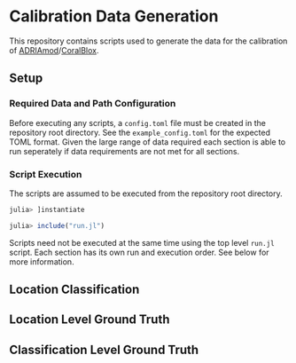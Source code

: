 # Calibration Data Generation

This repository contains scripts used to generate the data for the calibration of
[ADRIAmod](https://github.com/open-AIMS/ADRIA.jl)/[CoralBlox](https://github.com/open-AIMS/CoralBlox.jl).

## Setup

### Required Data and Path Configuration

Before executing any scripts, a `config.toml` file must be created in the repository root
directory. See the `example_config.toml` for the expected TOML format. Given the large range
of data required each section is able to run seperately if data requirements are not met for
all sections.

### Script Execution

The scripts are assumed to be executed from the repository root directory.

```julia
julia> ]instantiate

julia> include("run.jl")
```

Scripts need not be executed at the same time using the top level `run.jl` script. Each
section has its own run and execution order. See below for more information.

## Location Classification

## Location Level Ground Truth

## Classification Level Ground Truth


